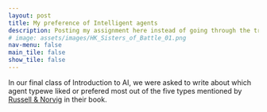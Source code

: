 ```yaml
---
layout: post
title: My preference of Intelligent agents
description: Posting my assignment here instead of going through the trouble of making a PDF
# image: assets/images/HK_Sisters_of_Battle_01.png
nav-menu: false
main_tile: false
show_tile: false
---
```

In our final class of Introduction to AI, we were asked to write about which agent typewe liked or prefered most out of the five types mentioned by [Russell & Norvig](https://en.wikipedia.org/wiki/Intelligent_agent#CITEREFRussellNorvig2003) in their book.




